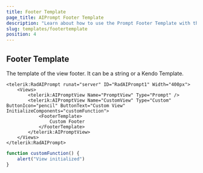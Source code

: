 ```yaml
---
title: Footer Template
page_title: AIPrompt Footer Template
description: "Learn about how to use the Prompt Footer Template with the WebForms AIPrompt"
slug: templates/footertemplate
position: 4
---
```


## Footer Template

The template of the view footer. It can be a string or a Kendo Template.

````ASP.NET
<telerik:RadAIPrompt runat="server" ID="RadAIPrompt1" Width="400px">
    <Views>
        <telerik:AIPromptView Name="PromptView" Type="Prompt" />
        <telerik:AIPromptView Name="CustomView" Type="Custom" ButtonIcon="pencil" ButtonText="Custom View" InitializeComponents="customFunction">
            <FooterTemplate>
                Custom Footer
            </FooterTemplate>
        </telerik:AIPromptView>
    </Views>
</telerik:RadAIPrompt>
````

````JavaScript
function customFunction() {
    alert("View initialized")
}
````
